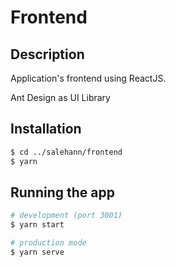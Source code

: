 # Frontend

## Description

Application's frontend using ReactJS.

Ant Design as UI Library

## Installation

```bash
$ cd ../salehann/frontend
$ yarn
```

## Running the app

```bash
# development (port 3001)
$ yarn start

# production mode
$ yarn serve
```
